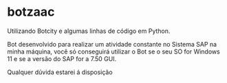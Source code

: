 # botzaac


Utilizando Botcity e algumas linhas de 
código em Python.

Bot desenvolvido para realizar um atividade
constante no Sistema SAP na minha máquina, você
só conseguirá utilizar o Bot se o seu SO for Windows 11
e se a versão do SAP for a 7.50 GUI.

Qualquer dúvida estarei á disposição

